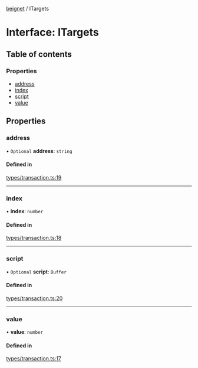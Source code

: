 [beignet](../README.md) / ITargets

# Interface: ITargets

## Table of contents

### Properties

- [address](ITargets.md#address)
- [index](ITargets.md#index)
- [script](ITargets.md#script)
- [value](ITargets.md#value)

## Properties

### address

• `Optional` **address**: `string`

#### Defined in

[types/transaction.ts:19](https://github.com/synonymdev/beignet/blob/6c60ef8/src/types/transaction.ts#L19)

___

### index

• **index**: `number`

#### Defined in

[types/transaction.ts:18](https://github.com/synonymdev/beignet/blob/6c60ef8/src/types/transaction.ts#L18)

___

### script

• `Optional` **script**: `Buffer`

#### Defined in

[types/transaction.ts:20](https://github.com/synonymdev/beignet/blob/6c60ef8/src/types/transaction.ts#L20)

___

### value

• **value**: `number`

#### Defined in

[types/transaction.ts:17](https://github.com/synonymdev/beignet/blob/6c60ef8/src/types/transaction.ts#L17)

